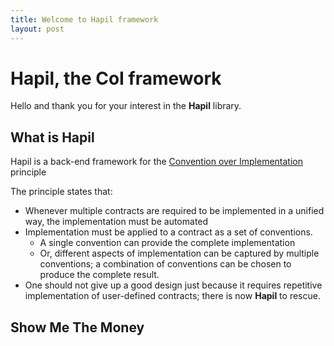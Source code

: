 ```yaml
---
title: Welcome to Hapil framework
layout: post
---
```


# Hapil, the CoI framework

Hello and thank you for your interest in the **Hapil** library.

## What is Hapil

Hapil is a back-end framework for the [Convention over Implementation](ConventionOverImplementation) principle

The principle states that:

* Whenever  multiple contracts are required to be implemented in a unified way, the implementation must be automated
* Implementation must be applied to a contract as a set of conventions.
    * A single convention can provide the complete implementation
    * Or, different aspects of implementation can be captured by multiple conventions; a combination of conventions can be chosen to produce the complete result.
* One should not give up a good design just because it requires repetitive implementation of user-defined contracts; there is now **Hapil** to rescue.

## Show Me The Money
